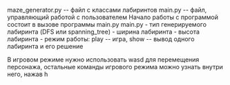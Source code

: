 maze_generator.py -- файл с классами лабиринтов
main.py -- файл, управляющий работой с пользователем
Начало работы с программой состоит в вызове программы main.py
main.py <type> <width> <height> <mode>
<type> - тип генерируемого лабиринта (DFS или spanning_tree)
<width> - ширина лабиринта
<height> - высота лабиринта
<mode> - режим работы: play -- игра, show -- вывод одного лабиринта и его решение

В игровом режиме нужно использовать wasd для перемещения персонажа, остальные команды игрового режима можно узнать внутри него, нажав h
